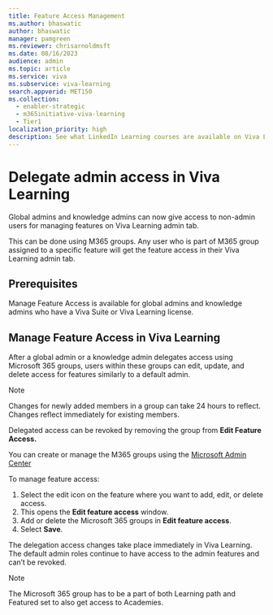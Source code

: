 ```yaml
---
title: Feature Access Management
ms.author: bhaswatic
author: bhaswatic
manager: pamgreen
ms.reviewer: chrisarnoldmsft
ms.date: 08/16/2023
audience: admin
ms.topic: article
ms.service: viva
ms.subservice: viva-learning
search.appverid: MET150
ms.collection:
  - enabler-strategic
  - m365initiative-viva-learning
  - Tier1
localization_priority: high
description: See what LinkedIn Learning courses are available on Viva Learning without a premium LinkedIn subscription.
---
```


# Delegate admin access in Viva Learning


Global admins and knowledge admins can now give access to non-admin users for managing features on Viva Learning admin tab.

This can be done using M365 groups. Any user who is part of M365 group assigned to a specific feature will get the feature access in their Viva Learning admin tab.

## Prerequisites

Manage Feature Access is available for global admins and knowledge admins who have a Viva Suite or Viva Learning license.

## Manage Feature Access in Viva Learning

After a global admin or a knowledge admin delegates access using Microsoft 365 groups, users within these groups can edit, update, and delete access for features similarly to a default admin.

> [!NOTE]
> Changes for newly added members in a group can take 24 hours to reflect. Changes reflect immediately for existing members.

Delegated access can be revoked by removing the group from **Edit Feature Access.**

You can create or manage the M365 groups using the [Microsoft Admin Center](https://learn.microsoft.com/microsoft-365/admin/create-groups/manage-groups?view=o365-worldwide)

To manage feature access:

1. Select the edit icon on the feature where you want to add, edit, or delete access.
2. This opens the **Edit feature access** window.
3. Add or delete the Microsoft 365 groups in **Edit feature access**.
4. Select **Save**.

The delegation access changes take place immediately in Viva Learning. The default admin roles continue to have access to the admin features and can’t be revoked.

> [!NOTE]
> The Microsoft 365 group has to be a part of both Learning path and Featured set to also get access to Academies.
